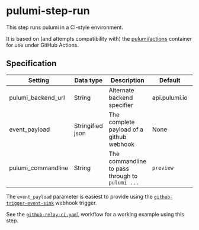# pulumi-step-run

This step runs pulumi in a CI-style environment.

It is based on (and attempts compatibility with) the [pulumi/actions](https://www.pulumi.com/docs/guides/continuous-delivery/github-actions/) container for use under GitHub Actions.

## Specification

| Setting | Data type | Description | Default | Required |
|---------|-----------|-------------|---------|----------|
| pulumi_backend_url | String | Alternate backend specifier | api.pulumi.io | No |
| event_payload | Stringified json | The complete payload of a github webhook | None | Yes |
| pulumi_commandline | String | The commandline to pass through to `pulumi ...` | `preview` | No |

The `event_payload` parameter is easiest to provide using the [`github-trigger-event-sink`](https://github.com/relay-integrations/relay-github/triggers/github-trigger-event-sink/) webhook trigger.

See the [`github-relay-ci.yaml`](https://github.com/relay-integrations/relay-pulumi/workflows/github-relay-ci/) workflow for a working example using this step.


